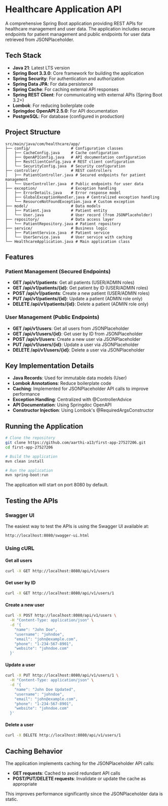 # Healthcare Application API

A comprehensive Spring Boot application providing REST APIs for healthcare management and user data. The application
includes secure endpoints for patient management and public endpoints for user data retrieved from JSONPlaceholder.

## Tech Stack

- **Java 21**: Latest LTS version
- **Spring Boot 3.3.0**: Core framework for building the application
- **Spring Security**: For authentication and authorization
- **Spring Data JPA**: For data persistence
- **Spring Cache**: For caching external API responses
- **Spring REST Client**: For communicating with external APIs (Spring Boot 3.2+)
- **Lombok**: For reducing boilerplate code
- **Springdoc OpenAPI 2.5.0**: For API documentation
- **PostgreSQL**: For database (configured in production)

## Project Structure

```
src/main/java/com/healthcare/app/
├── config/                  # Configuration classes
│   ├── CacheConfig.java     # Cache configuration
│   ├── OpenAPIConfig.java   # API documentation configuration
│   ├── RestClientConfig.java # REST client configuration
│   └── SecurityConfig.java  # Security configuration
├── controller/              # REST controllers
│   ├── PatientController.java # Secured endpoints for patient management
│   └── UserController.java  # Public endpoints for user data
├── exception/               # Exception handling
│   ├── ErrorDetails.java    # Error response model
│   ├── GlobalExceptionHandler.java # Centralized exception handling
│   └── ResourceNotFoundException.java # Custom exception
├── model/                   # Data models
│   ├── Patient.java         # Patient entity
│   └── User.java            # User record (from JSONPlaceholder)
├── repository/              # Data access layer
│   └── PatientRepository.java # Patient repository
├── service/                 # Business logic
│   ├── PatientService.java  # Patient service
│   └── UserService.java     # User service with caching
└── HealthcareApplication.java # Main application class
```

## Features

### Patient Management (Secured Endpoints)

- **GET /api/v1/patients**: Get all patients (USER/ADMIN roles)
- **GET /api/v1/patients/{id}**: Get patient by ID (USER/ADMIN roles)
- **POST /api/v1/patients**: Create a new patient (USER/ADMIN roles)
- **PUT /api/v1/patients/{id}**: Update a patient (ADMIN role only)
- **DELETE /api/v1/patients/{id}**: Delete a patient (ADMIN role only)

### User Management (Public Endpoints)

- **GET /api/v1/users**: Get all users from JSONPlaceholder
- **GET /api/v1/users/{id}**: Get user by ID from JSONPlaceholder
- **POST /api/v1/users**: Create a new user via JSONPlaceholder
- **PUT /api/v1/users/{id}**: Update a user via JSONPlaceholder
- **DELETE /api/v1/users/{id}**: Delete a user via JSONPlaceholder

## Key Implementation Details

- **Java Records**: Used for immutable data models (User)
- **Lombok Annotations**: Reduce boilerplate code
- **Caching**: Implemented for JSONPlaceholder API calls to improve performance
- **Exception Handling**: Centralized with @ControllerAdvice
- **API Documentation**: Using Springdoc OpenAPI
- **Constructor Injection**: Using Lombok's @RequiredArgsConstructor

## Running the Application

```sh
# Clone the repository
git clone https://github.com/aarthi-a13/first-app-27527206.git
cd first-app-27527206

# Build the application
mvn clean install

# Run the application
mvn spring-boot:run
```

The application will start on port 8080 by default.

## Testing the APIs

### Swagger UI

The easiest way to test the APIs is using the Swagger UI available at:

```
http://localhost:8080/swagger-ui.html
```

### Using cURL

#### Get all users

```sh
curl -X GET http://localhost:8080/api/v1/users
```

#### Get user by ID

```sh
curl -X GET http://localhost:8080/api/v1/users/1
```

#### Create a new user

```sh
curl -X POST http://localhost:8080/api/v1/users \
  -H "Content-Type: application/json" \
  -d '{
    "name": "John Doe",
    "username": "johndoe",
    "email": "john@example.com",
    "phone": "1-234-567-8901",
    "website": "johndoe.com"
  }'
```

#### Update a user

```sh
curl -X PUT http://localhost:8080/api/v1/users/1 \
  -H "Content-Type: application/json" \
  -d '{
    "name": "John Doe Updated",
    "username": "johndoe",
    "email": "john@example.com",
    "phone": "1-234-567-8901",
    "website": "johndoe.com"
  }'
```

#### Delete a user

```sh
curl -X DELETE http://localhost:8080/api/v1/users/1
```

## Caching Behavior

The application implements caching for the JSONPlaceholder API calls:

- **GET requests**: Cached to avoid redundant API calls
- **POST/PUT/DELETE requests**: Invalidate or update the cache as appropriate

This improves performance significantly since the JSONPlaceholder data is static.